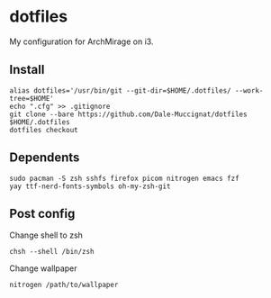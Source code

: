 # dotfiles

My configuration for ArchMirage on i3.

## Install

```
alias dotfiles='/usr/bin/git --git-dir=$HOME/.dotfiles/ --work-tree=$HOME'
echo ".cfg" >> .gitignore
git clone --bare https://github.com/Dale-Muccignat/dotfiles $HOME/.dotfiles
dotfiles checkout
```

## Dependents

```
sudo pacman -S zsh sshfs firefox picom nitrogen emacs fzf
yay ttf-nerd-fonts-symbols oh-my-zsh-git
```

## Post config

Change shell to zsh
```
chsh --shell /bin/zsh
```
Change wallpaper
```
nitrogen /path/to/wallpaper
```
